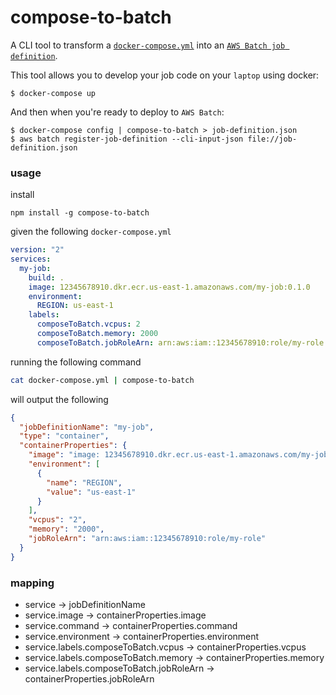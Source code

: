 compose-to-batch
==============

A CLI tool to transform a [`docker-compose.yml`](https://docs.docker.com/compose/compose-file/compose-file-v2/) into an [`AWS Batch job definition`](http://docs.aws.amazon.com/batch/latest/userguide/job_definitions.html).

This tool allows you to develop your job code on your `laptop` using docker:
```
$ docker-compose up
```

And then when you're ready to deploy to `AWS Batch`:
```
$ docker-compose config | compose-to-batch > job-definition.json
$ aws batch register-job-definition --cli-input-json file://job-definition.json
```


### usage

install
```
npm install -g compose-to-batch
```

given the following `docker-compose.yml`

```yaml
version: "2"
services:
  my-job:
    build: .
    image: 12345678910.dkr.ecr.us-east-1.amazonaws.com/my-job:0.1.0
    environment:
      REGION: us-east-1
    labels:      
      composeToBatch.vcpus: 2
      composeToBatch.memory: 2000
      composeToBatch.jobRoleArn: arn:aws:iam::12345678910:role/my-role
```

running the following command

```bash
cat docker-compose.yml | compose-to-batch
```

will output the following

```json
{
  "jobDefinitionName": "my-job",
  "type": "container",
  "containerProperties": {
    "image": "image: 12345678910.dkr.ecr.us-east-1.amazonaws.com/my-job:0.1.0",
    "environment": [
      {
        "name": "REGION",
        "value": "us-east-1"
      }
    ],
    "vcpus": "2",
    "memory": "2000",
    "jobRoleArn": "arn:aws:iam::12345678910:role/my-role"
  }
}
```

### mapping

- service -> jobDefinitionName
- service.image -> containerProperties.image
- service.command -> containerProperties.command
- service.environment -> containerProperties.environment
- service.labels.composeToBatch.vcpus -> containerProperties.vcpus
- service.labels.composeToBatch.memory -> containerProperties.memory
- service.labels.composeToBatch.jobRoleArn -> containerProperties.jobRoleArn
